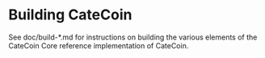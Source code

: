 Building CateCoin
================

See doc/build-*.md for instructions on building the various
elements of the CateCoin Core reference implementation of CateCoin.
